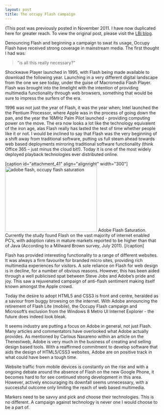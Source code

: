 ```yaml
---
layout: post
title: The occupy Flash campaign
---
```

(This post was previously posted in November 2011. I have now duplicated here for greater reach. To view the original post, please visit the [LBi blog](http://blog.bigmouthmedia.com/2011/11/22/occupy-flash-unnecessary/).

Denouncing Flash and beginning a campaign to swat its usage, Occupy Flash have received strong coverage in mainstream media. The first thought I had was: 

> "is all this really necessary?"


Shockwave Player launched in 1995, with Flash being made available to download the following year. Launching in a very different digital landscape from the one we see today, under the guise of Macromedia Flash Player. Flash was brought into the limelight with the intention of providing multimedia functionality through web browsers, something that would be sure to impress the surfers of the era.

1996 was not just the year of Flash, it was the year when; Intel launched the the Pentium Processor, where Apple was in the process of going down the pan, and the year the 16MHz Palm Pilot launched - providing computing power on the move. The era now looks a lot like the technology equivalent of the iron age, alas Flash really has lasted the test of time whether people like it or not. I would be inclined to say that Flash was the very beginning of a shift away from traditional software, putting us full steam ahead towards web based deployments mirroring traditional software functionality (think Office 365 – just minus the cloud bit!). Today it is one of the most widely deployed playback technologies ever distributed online.

[caption id="attachment_41" align="alignright" width="300"]<a href="http://calumshep.com/wp-content/uploads/2012/01/Adobe-Flash-Saturation-rates.jpg"><img class="size-medium wp-image-41" title="Adobe-Flash-Saturation-rates" alt="adobe flash, occupy flash saturation" src="http://calumshep.com/wp-content/uploads/2012/01/Adobe-Flash-Saturation-rates-300x214.jpg" width="300" height="214" /></a> Adobe Flash Saturation. Currently the study found Flash on the vast majority of internet enabled PC’s, with adoption rates in mature markets reported to be higher than that of Java (According to a Millward Brown survey, July 2011). [/caption]

Flash has provided interesting functionality to a range of different websites. It was always a firm favourite for branded micro sites, providing rich multimedia experiences for visitors. A sole reliance on Flash for web design is in decline, for a number of obvious reasons. However, this has been aided through a well publicised spat between Steve Jobs and Adobe’s pride and joy. This saw a rejuvenated campaign of anti-flash sentiment making itself known amongst the Apple crowd.

Today the desire to adopt HTML5 and CSS3 is front and centre, heralded as a saviour from buggy browsing on the internet. With Adobe announcing the retirement of Flash Lite (mobile), the Occupy Flash campaign and Microsoft’s exclusion from the Windows 8 Metro UI Internet Explorer - the future does indeed look bleak.

It seems industry are putting a focus on Adobe in general, not just Flash. Many articles and commentators have overlooked what Adobe actually provides. As mentioned by Carlous Naxareno within an article on the Thenextweb, Adobe is very much in the business of creating and selling design based tools. With a reaffirmed commitment to develop software that aids the design of HTML5/CSS3 websites, Adobe are on positive track in what could have been a tough time.

Website traffic from mobile devices is constantly on the rise and with a ongoing debate around the absence of Flash on the new Google Phone, it becomes hard to for see continued strong development in this area. However, actively encouraging its downfall seems unnecessary, with a successful outcome only limiting the reach of web based multimedia.

Markers need to be savvy and pick and choose their technologies. This is no different. A campaign against technology is never one I would choose to be a part of.
